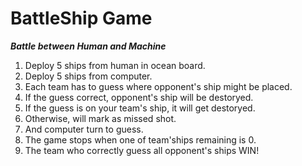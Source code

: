 # BattleShip Game

***Battle between Human and Machine***

1. Deploy 5 ships from human in ocean board.
2. Deploy 5 ships from computer.
3. Each team has to guess where opponent's ship might be placed.
4. If the guess correct, opponent's ship will be destoryed.
5. If the guess is on your team's ship, it will get destoryed.
7. Otherwise, will mark as missed shot.
8. And computer turn to guess.
9. The game stops when one of team'ships remaining is 0.
10. The team who correctly guess all opponent's ships WIN! 
